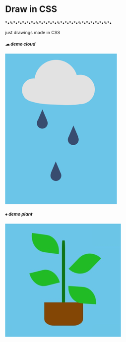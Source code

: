 # Draw in CSS

°•✎°•°•°•°•°•✎°•°•°•°•✎°•°•°•°•✎°•°•°•°•°•✎°•

just drawings made in CSS

##### <span>&#x2601;</span> demo cloud

![cloud](img/cloud.jpg)

##### <span>&#9824;</span> demo plant

![succulent](img/succulent.jpg)
